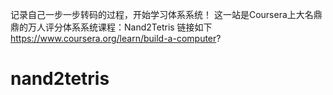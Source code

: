 记录自己一步一步转码的过程，开始学习体系系统！
这一站是Coursera上大名鼎鼎的万人评分体系系统课程：Nand2Tetris 链接如下
https://www.coursera.org/learn/build-a-computer?
# nand2tetris
